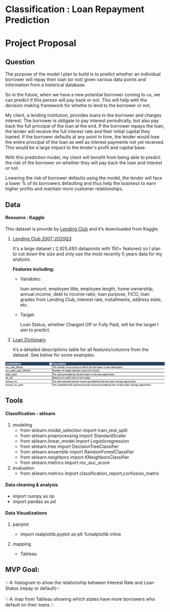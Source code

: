 # Classification : Loan Repayment Prediction

# Project Proposal


## Question

The purpose of the model I plan to build is to predict whether an individual borrower will repay their loan (or not) given various data points and information from a historical database. 

So in the future, when we have a new potential borrower coming to us, we can predict if this person will pay back or not. This will help with the decision making framework for whethe to lend to the borrower or not.


My client, a lending institution, provides loans to the borrower and charges interest. The borrower is obligate to pay interest periodically, but also pay back the full principal of the loan at the end. If the borrower repays the loan, the lender will receive the full interest rate and their initial capital they loaned. If the borrower defaults at any point in time, the lender would lose the entire principal of the loan as well as interest payments not yet received. This would be a large impact to the lender's profit and capital base.  

With this prediction model, my client will benefit from being able to predict the risk of the borrower on whether they will pay back the loan and interest or not.

Lowering the risk of borrower defaults using the model, the lender will face a lower % of its borrowers defaulting and thus help the business to earn higher profits and maintain more customer relationships.


## Data

#### 	Resource  : Kaggle
This dataset is provide by [Lending Club](https://www.lendingclub.com) and it’s downloaded from Kaggle.


1.	[Lending Club 2007-2020Q3](https://www.kaggle.com/ethon0426/lending-club-20072020q1?select=Loan_status_2007-2020Q3.gzip)

	It's a large dataset ( 2,925,493 datapoints with 150+ features) so I plan to cut down the size and only use the most recently 5 years data for my analysis.

	__Features including:__
	- Variables: 

		loan amount, employee title, employee length, home ownership, annual income, debt to income ratio, loan purpose, FICO, loan grades from Lending Club, interest rate, installments, address state, etc.

	- Target: 

		Loan Status, whether Charged Off or Fully Paid, will be the target I aim to predict.



2.	[Loan Dictionary](https://www.kaggle.com/ethon0426/lending-club-20072020q1?select=LCDataDictionary.xlsx)
      
      It’s a detailed descriptions table for all features/columns from the dataset. See below for some examples:


<img src="https://github.com/SYNYC/4_Project_Loan_Repayment/blob/main/charts/LoanDictionary.png">



## Tools
#### Classification - sklearn
1. modeling
    * from sklearn.model_selection import train_test_split
    * from sklearn.preprocessing import StandardScaler
    * from sklearn.linear_model import Logisticregression
    * from sklearn.tree import DecisionTreeClassifier 
    * from sklearn.ensemble import RandomForestClassifier
	* from sklearn.neighbors import KNeighborsClassifier
	* from sklearn.metrics import roc_auc_score
2. evaluation
	* from sklearn.metrics import classification_report,confusion_matrix

#### Data cleaning & analysis 	
	
* import numpy as np
* import pandas as pd

####  Data Visualizations	
1. pairplot
    * import matplotlib.pyplot as plt  	%matplotlib inline
      
2. mapping
    * Tableau




## MVP Goal:

✨Ａ histogram to show the relationship between Interest Rate and Loan Status (repay or default)✨

✨Ａ map from Tableau showing which states have more borrowers who default on their loans.✨
